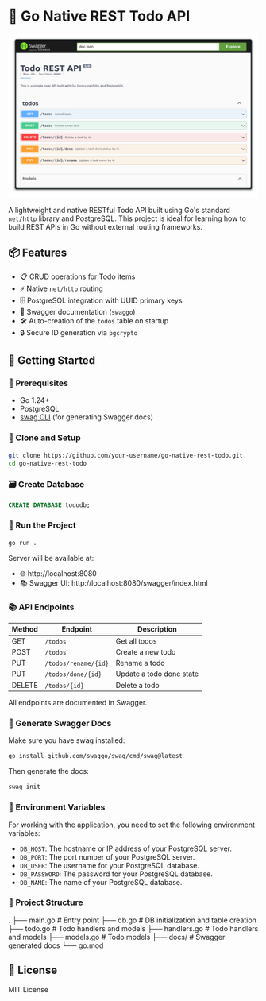 # 📝 Go Native REST Todo API

![Rest Picture](./cover.png)

A lightweight and native RESTful Todo API built using Go's standard `net/http` library and PostgreSQL.
This project is ideal for learning how to build REST APIs in Go without external routing frameworks.

## 📦 Features

- 📋 CRUD operations for Todo items
- ⚡ Native `net/http` routing
- 🗄 PostgreSQL integration with UUID primary keys
- 🧪 Swagger documentation (`swaggo`)
- 🛠 Auto-creation of the `todos` table on startup
- 🔒 Secure ID generation via `pgcrypto`

## 🚀 Getting Started

### 🔧 Prerequisites

- Go 1.24+
- PostgreSQL
- [swag CLI](https://github.com/swaggo/swag) (for generating Swagger docs)

### 📁 Clone and Setup

```bash
git clone https://github.com/your-username/go-native-rest-todo.git
cd go-native-rest-todo
```

### 🗃 Create Database

```sql
CREATE DATABASE tododb;
```

### 🧪 Run the Project

```sql
go run .
```

Server will be available at:

- 🌐 http://localhost:8080
- 📚 Swagger UI: http://localhost:8080/swagger/index.html


### 📚 API Endpoints

| Method | Endpoint             | Description              |
| ------ | -------------------- | ------------------------ |
| GET    | `/todos`             | Get all todos            |
| POST   | `/todos`             | Create a new todo        |
| PUT    | `/todos/rename/{id}` | Rename a todo            |
| PUT    | `/todos/done/{id}`   | Update a todo done state |
| DELETE | `/todos/{id}`        | Delete a todo            |

All endpoints are documented in Swagger.


### 🧪 Generate Swagger Docs

Make sure you have swag installed:

```bash
go install github.com/swaggo/swag/cmd/swag@latest
```

Then generate the docs:

```bash
swag init
```

### 🧪 Environment Variables

For working with the application, you need to set the following environment variables:

- `DB_HOST`: The hostname or IP address of your PostgreSQL server.
- `DB_PORT`: The port number of your PostgreSQL server.
- `DB_USER`: The username for your PostgreSQL database.
- `DB_PASSWORD`: The password for your PostgreSQL database.
- `DB_NAME`: The name of your PostgreSQL database.

### 🧰 Project Structure

.
├── main.go            # Entry point
├── db.go              # DB initialization and table creation
├── todo.go            # Todo handlers and models
├── handlers.go        # Todo handlers and models
├── models.go          # Todo models
├── docs/              # Swagger generated docs
└── go.mod

## 📄 License

MIT License
